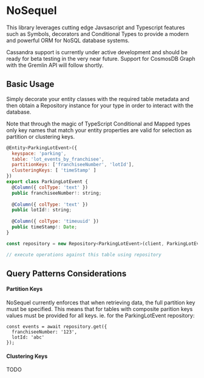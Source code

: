 # NoSequel

This library leverages cutting edge Javsascript and Typescript features such as Symbols, decorators and Conditional Types to provide a modern and powerful ORM for NoSQL database systems.

Cassandra support is currently under active development and should be ready for beta testing in the very near future. Support for CosmosDB Graph with the Gremlin API will follow shortly.

## Basic Usage

Simply decorate your entity classes with the required table metadata and then obtain a Repository instance for your type in order to interact with the database.

Note that through the magic of TypeScript Conditional and Mapped types only key names that match your entity properties are valid for selection as partition or clustering keys.

```javascript
@Entity<ParkingLotEvent>({
  keyspace: 'parking',
  table: 'lot_events_by_franchisee',
  partitionKeys: ['franchiseeNumber', 'lotId'],
  clusteringKeys: [ 'timeStamp' ]
})
export class ParkingLotEvent {
  @Column({ colType: 'text' })
  public franchiseeNumber!: string;
  
  @Column({ colType: 'text' })
  public lotId!: string;
  
  @Column({ colType: 'timeuuid' })
  public timeStamp!: Date;
}

const repository = new Repository<ParkingLotEvent>(client, ParkingLotEvent);

// execute operations against this table using repository
```

## Query Patterns Considerations

#### Partition Keys
NoSequel currently enforces that when retrieving data, the full partition key must be specified. This means that for tables with composite parition keys values must be provided for all keys. ie. for the ParkingLotEvent repository:

```
const events = await repository.get({
  franchiseeNumber: '123',
  lotId: 'abc'
});
```

#### Clustering Keys

TODO
